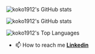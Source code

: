 ![koko1912's GitHub stats](https://github-readme-stats.vercel.app/api?username=koko1912&show_icons=true&theme=maroongold)


![koko1912's GitHub stats](https://github-readme-stats.vercel.app/api?username=koko1912&show_icons=true&theme=maroongold)

![koko1912's Top Languages](https://github-readme-stats.vercel.app/api/top-langs/?username=koko1912&theme=maroongold)
- 📫 How to reach me [**Linkedin**](https://www.linkedin.com/in/nikola-madzharov-106b90236/)
